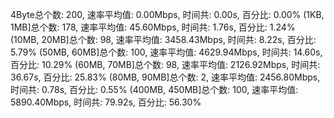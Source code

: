 4Byte总个数: 200,  速率平均值: 0.00Mbps,  时间共: 0.00s, 百分比: 0.00%
(1KB, 1MB]总个数: 178,  速率平均值: 45.60Mbps,  时间共: 1.76s, 百分比: 1.24%
(10MB, 20MB]总个数: 98,  速率平均值: 3458.43Mbps,  时间共: 8.22s, 百分比: 5.79%
(50MB, 60MB]总个数: 100,  速率平均值: 4629.94Mbps,  时间共: 14.60s, 百分比: 10.29%
(60MB, 70MB]总个数: 98,  速率平均值: 2126.92Mbps,  时间共: 36.67s, 百分比: 25.83%
(80MB, 90MB]总个数: 2,  速率平均值: 2456.80Mbps,  时间共: 0.78s, 百分比: 0.55%
(400MB, 450MB]总个数: 100,  速率平均值: 5890.40Mbps,  时间共: 79.92s, 百分比: 56.30%
